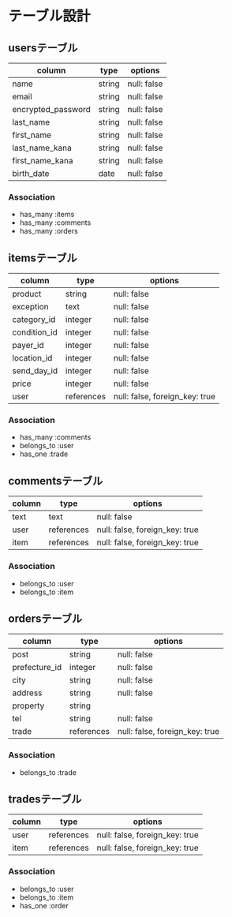 # テーブル設計


## usersテーブル
|    column                       |  type  |    options  |
| ------------------------------- | ------ | ----------- |
| name                            | string | null: false |
| email                           | string | null: false |
| encrypted_password              | string | null: false |
| last_name                       | string | null: false |
| first_name                      | string | null: false |
| last_name_kana                  | string | null: false |
| first_name_kana                 | string | null: false |
| birth_date                      | date   | null: false |

### Association
- has_many :items
- has_many :comments
- has_many :orders


## itemsテーブル
|    column             |  type   |   options   |
| --------------------- | ------  | ----------- |
| product               | string  | null: false |
| exception             | text    | null: false |
| category_id           | integer | null: false |
| condition_id          | integer | null: false |
| payer_id              | integer | null: false |
| location_id           | integer | null: false |
| send_day_id           | integer | null: false |
| price                 | integer | null: false |
| user                  |references|null: false, foreign_key: true|

### Association
- has_many :comments
- belongs_to :user
- has_one :trade


## commentsテーブル
|    column             |  type  |   options   |
| --------------------- | ------ | ----------- |
| text                  | text   | null: false |
| user | references | null: false, foreign_key: true |
| item | references | null: false, foreign_key: true |

### Association
- belongs_to :user
- belongs_to :item


## ordersテーブル
|    column             |  type   |   options   |
| --------------------- | ------- | ----------- |
| post                  | string  | null: false |
| prefecture_id         | integer | null: false |
| city                  | string  | null: false |
| address               | string  | null: false |
| property              | string  |             |
| tel                   | string  | null: false |
| trade                  |references|null: false, foreign_key: true|

### Association
- belongs_to :trade


## tradesテーブル
|    column             |  type    |   options       |
| --------------------- | -------  | --------------- |
| user                  |references|null: false, foreign_key: true|
| item                  |references|null: false, foreign_key: true|

### Association
- belongs_to :user
- belongs_to :item
- has_one :order



